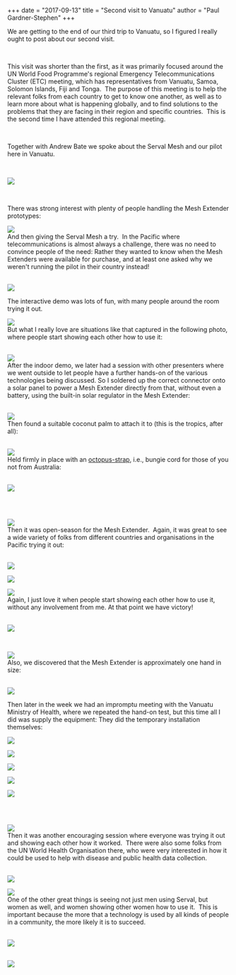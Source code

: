 +++
date = "2017-09-13"
title = "Second visit to Vanuatu"
author = "Paul Gardner-Stephen"
+++

<div class="post-body entry-content" id="post-body-3363335454354945370" itemprop="description articleBody">

We are getting to the end of our third trip to Vanuatu, so I figured I really ought to post about our second visit.

<br/>

This visit was shorter than the first, as it was primarily focused around the UN World Food Programme's regional Emergency Telecommunications Cluster (ETC) meeting, which has representatives from Vanuatu, Samoa, Solomon Islands, Fiji and Tonga.  The purpose of this meeting is to help the relevant folks from each country to get to know one another, as well as to learn more about what is happening globally, and to find solutions to the problems that they are facing in their region and specific countries.  This is the second time I have attended this regional meeting.

<br/>

Together with Andrew Bate we spoke about the Serval Mesh and our pilot here in Vanuatu.

<br/>

<a href="https://2.bp.blogspot.com/-6LiuRaQhgNE/WZumazeqrWI/AAAAAAAAGag/vneXlK8Tzs8j9FQEs1-Oj_DJ0ZLmvkqJQCLcBGAs/s1600/P1000483-PGS-Presenting-at-UN-WFP-EmergencyTelecommsCluster.JPG"><img src="https://2.bp.blogspot.com/-6LiuRaQhgNE/WZumazeqrWI/AAAAAAAAGag/vneXlK8Tzs8j9FQEs1-Oj_DJ0ZLmvkqJQCLcBGAs/s320/P1000483-PGS-Presenting-at-UN-WFP-EmergencyTelecommsCluster.JPG"/></a>

<br/>

There was strong interest with plenty of people handling the Mesh Extender prototypes:
<br/>

<a href="https://4.bp.blogspot.com/-k-eOokTLykU/WZumdaKCMrI/AAAAAAAAGak/zCqNGFM06AAtJQnXxKMOyQkRBpoAnErbACLcBGAs/s1600/P1000484-PGS-Presenting-at-UN-WFP-EmergencyTelecommsCluster.JPG"><img src="https://4.bp.blogspot.com/-k-eOokTLykU/WZumdaKCMrI/AAAAAAAAGak/zCqNGFM06AAtJQnXxKMOyQkRBpoAnErbACLcBGAs/s320/P1000484-PGS-Presenting-at-UN-WFP-EmergencyTelecommsCluster.JPG"/></a>
<br/>
And then giving the Serval Mesh a try.  In the Pacific where telecommunications is almost always a challenge, there was no need to convince people of the need: Rather they wanted to know when the Mesh Extenders were available for purchase, and at least one asked why we weren't running the pilot in their country instead!<br/>
<br/>

<a href="https://2.bp.blogspot.com/-ENrXE-_XmfI/WZumh-iFKUI/AAAAAAAAGao/q_34JJL4f4Ie2oP1s4by5gDKW_tCQxvEACLcBGAs/s1600/P1000488-MeshExtender-show-and-tell-at-UN-WFP-EmergencyTelecommsCluster.JPG"><img src="https://2.bp.blogspot.com/-ENrXE-_XmfI/WZumh-iFKUI/AAAAAAAAGao/q_34JJL4f4Ie2oP1s4by5gDKW_tCQxvEACLcBGAs/s320/P1000488-MeshExtender-show-and-tell-at-UN-WFP-EmergencyTelecommsCluster.JPG"/></a>
<br/>

The interactive demo was lots of fun, with many people around the room trying it out.
<br/>

<a href="https://4.bp.blogspot.com/-SDvbXzZsIBI/WZum4541LKI/AAAAAAAAGa0/wOt4hsAVMlIhgfgCmQeAD-HAXuXK1hWQgCLcBGAs/s1600/P1000524-ServalMesh-at-UN-WFP-EmergencyTelecommsCluster.JPG"><img src="https://4.bp.blogspot.com/-SDvbXzZsIBI/WZum4541LKI/AAAAAAAAGa0/wOt4hsAVMlIhgfgCmQeAD-HAXuXK1hWQgCLcBGAs/s320/P1000524-ServalMesh-at-UN-WFP-EmergencyTelecommsCluster.JPG"/></a>
<br/>
But what I really love are situations like that captured in the following photo, where people start showing each other how to use it:<br/>
<br/>

<a href="https://1.bp.blogspot.com/-wroOJoXzeQk/WZum0ApRpOI/AAAAAAAAGaw/3ppEy7k42YoRExUwcB8MkzBajgr-ltg4wCLcBGAs/s1600/P1000527-ServalMesh-at-UN-WFP-EmergencyTelecommsCluster.JPG"><img src="https://1.bp.blogspot.com/-wroOJoXzeQk/WZum0ApRpOI/AAAAAAAAGaw/3ppEy7k42YoRExUwcB8MkzBajgr-ltg4wCLcBGAs/s320/P1000527-ServalMesh-at-UN-WFP-EmergencyTelecommsCluster.JPG"/></a>
<br/>
After the indoor demo, we later had a session with other presenters where we went outside to let people have a further hands-on of the various technologies being discussed. So I soldered up the correct connector onto a solar panel to power a Mesh Extender directly from that, without even a battery, using the built-in solar regulator in the Mesh Extender:<br/>
<br/>

<a href="https://1.bp.blogspot.com/-P8PyBvEelcs/WZum9uaolQI/AAAAAAAAGa4/FvdoApWum6oBsdkTTHKODcj1f9w9NM-WACLcBGAs/s1600/P1000551-PGS-preparing-MeshExtender-solar-panel.JPG"><img src="https://1.bp.blogspot.com/-P8PyBvEelcs/WZum9uaolQI/AAAAAAAAGa4/FvdoApWum6oBsdkTTHKODcj1f9w9NM-WACLcBGAs/s320/P1000551-PGS-preparing-MeshExtender-solar-panel.JPG"/></a>
<br/>
Then found a suitable coconut palm to attach it to (this is the tropics, after all):<br/>
<br/>

<a href="https://4.bp.blogspot.com/-hVTP5lTVhhw/WZunE3_UKRI/AAAAAAAAGa8/SwfC7hg9ruAYKLpslwzS9PlxvF8KzRkzQCLcBGAs/s1600/P1000564-PGS-Trying-Solar-MeshExtender-to-Coconut-Tree.JPG"><img src="https://4.bp.blogspot.com/-hVTP5lTVhhw/WZunE3_UKRI/AAAAAAAAGa8/SwfC7hg9ruAYKLpslwzS9PlxvF8KzRkzQCLcBGAs/s320/P1000564-PGS-Trying-Solar-MeshExtender-to-Coconut-Tree.JPG"/></a>
<br/>
Held firmly in place with an <a href="https://en.wikipedia.org/wiki/Bungee_cord">octopus-strap</a>, i.e., bungie cord for those of you not from Australia:<br/>
<br/>

<a href="https://2.bp.blogspot.com/-J-QV1i54M4Q/WZunL4e0YzI/AAAAAAAAGbM/5JnFRoJtlyoqOrWNZhiNSumLErsJOwi3wCLcBGAs/s1600/P1000565-PGS-Trying-Solar-MeshExtender-to-Coconut-Tree.JPG"><img src="https://2.bp.blogspot.com/-J-QV1i54M4Q/WZunL4e0YzI/AAAAAAAAGbM/5JnFRoJtlyoqOrWNZhiNSumLErsJOwi3wCLcBGAs/s320/P1000565-PGS-Trying-Solar-MeshExtender-to-Coconut-Tree.JPG"/></a>
<br/>

<br/>
<br/>

<a href="https://3.bp.blogspot.com/-VuZIVLwaP8w/WZunGRQ8g-I/AAAAAAAAGbE/7nJrv_gDLmQ3t4b0-n851t6wwgcuWge9wCLcBGAs/s1600/P1000567-PGS-Trying-Solar-MeshExtender-to-Coconut-Tree.JPG"><img src="https://3.bp.blogspot.com/-VuZIVLwaP8w/WZunGRQ8g-I/AAAAAAAAGbE/7nJrv_gDLmQ3t4b0-n851t6wwgcuWge9wCLcBGAs/s320/P1000567-PGS-Trying-Solar-MeshExtender-to-Coconut-Tree.JPG"/></a>
<br/>
Then it was open-season for the Mesh Extender.  Again, it was great to see a wide variety of folks from different countries and organisations in the Pacific trying it out:<br/>
<br/>

<a href="https://1.bp.blogspot.com/--khIHF5F1U0/WZunLAYg2sI/AAAAAAAAGbI/VgWRtmHPZ6Em8H9ritWn33R9GCG8v2EegCLcBGAs/s1600/P1000572-NGOs-trying-ServalMesh-in-Vanuatu.JPG"><img src="https://1.bp.blogspot.com/--khIHF5F1U0/WZunLAYg2sI/AAAAAAAAGbI/VgWRtmHPZ6Em8H9ritWn33R9GCG8v2EegCLcBGAs/s320/P1000572-NGOs-trying-ServalMesh-in-Vanuatu.JPG"/></a>
<br/>

<a href="https://1.bp.blogspot.com/-6NHz6CTnN3k/WZunNsqcxEI/AAAAAAAAGbQ/90S0rRMSFP4MReW_SO-LskvuLUP32j0-ACLcBGAs/s1600/P1000574-NGOs-trying-ServalMesh-in-Vanuatu.JPG"><img src="https://1.bp.blogspot.com/-6NHz6CTnN3k/WZunNsqcxEI/AAAAAAAAGbQ/90S0rRMSFP4MReW_SO-LskvuLUP32j0-ACLcBGAs/s320/P1000574-NGOs-trying-ServalMesh-in-Vanuatu.JPG"/></a>
<br/>

<a href="https://4.bp.blogspot.com/-uJhVpb00EXE/WZunRee7bcI/AAAAAAAAGbU/asah-AqfsAIi9LDWJ9ZleJ8oPTMei_bpwCLcBGAs/s1600/P1000577-NGOs-trying-ServalMesh-in-Vanuatu.JPG"><img src="https://4.bp.blogspot.com/-uJhVpb00EXE/WZunRee7bcI/AAAAAAAAGbU/asah-AqfsAIi9LDWJ9ZleJ8oPTMei_bpwCLcBGAs/s320/P1000577-NGOs-trying-ServalMesh-in-Vanuatu.JPG"/></a>
<br/>
Again, I just love it when people start showing each other how to use it, without any involvement from me. At that point we have victory!<br/>
<br/>

<a href="https://2.bp.blogspot.com/-tNKZVSmrefQ/WZunWEFeejI/AAAAAAAAGbY/EGAfBJwR1EstnvuhZDXMSsBNMkQAS_CPACLcBGAs/s1600/P1000581-NGOs-trying-ServalMesh-in-Vanuatu.JPG"><img src="https://2.bp.blogspot.com/-tNKZVSmrefQ/WZunWEFeejI/AAAAAAAAGbY/EGAfBJwR1EstnvuhZDXMSsBNMkQAS_CPACLcBGAs/s320/P1000581-NGOs-trying-ServalMesh-in-Vanuatu.JPG"/></a>

<br/>

<a href="https://1.bp.blogspot.com/-ZceuujkPCSM/WZunmkegPEI/AAAAAAAAGbg/X0V8auAUfDMtV-jSqsDvqWhC57MRTAsdgCLcBGAs/s1600/P1000606-NGOs-trying-ServalMesh-in-Vanuatu.JPG"><img src="https://1.bp.blogspot.com/-ZceuujkPCSM/WZunmkegPEI/AAAAAAAAGbg/X0V8auAUfDMtV-jSqsDvqWhC57MRTAsdgCLcBGAs/s320/P1000606-NGOs-trying-ServalMesh-in-Vanuatu.JPG"/></a>
<br/>
Also, we discovered that the Mesh Extender is approximately one hand in size:<br/>
<br/>

<a href="https://2.bp.blogspot.com/-ibvyhzWUixc/WZungVOty8I/AAAAAAAAGbc/L2GBu9ETVI4j_0ZiI1lj60JJugosKsQeQCLcBGAs/s1600/P1000598-NGOs-taking-photos-of-MeshExtender-on-Coconut-tree.JPG"><img src="https://2.bp.blogspot.com/-ibvyhzWUixc/WZungVOty8I/AAAAAAAAGbc/L2GBu9ETVI4j_0ZiI1lj60JJugosKsQeQCLcBGAs/s320/P1000598-NGOs-taking-photos-of-MeshExtender-on-Coconut-tree.JPG"/></a>
<br/>

Then later in the week we had an impromptu meeting with the Vanuatu Ministry of Health, where we repeated the hand-on test, but this time all I did was supply the equipment: They did the temporary installation themselves: 
<br/>

<a href="https://2.bp.blogspot.com/--MBmnhI3TRg/WZunyxezDYI/AAAAAAAAGbk/YWyUKOKQy6cy12Jx-XFTsy3_yzfx6nbDQCLcBGAs/s1600/P1000670-Vanuatu-Health-Ministry-MeshExtender-Demo.JPG"><img src="https://2.bp.blogspot.com/--MBmnhI3TRg/WZunyxezDYI/AAAAAAAAGbk/YWyUKOKQy6cy12Jx-XFTsy3_yzfx6nbDQCLcBGAs/s320/P1000670-Vanuatu-Health-Ministry-MeshExtender-Demo.JPG"/></a>
<br/>

<a href="https://3.bp.blogspot.com/-DIdj3PywQK4/WZunzAj8OwI/AAAAAAAAGbo/rdmbxMpGnYEx5jzpSXv4pYDs5XBYFitnwCLcBGAs/s1600/P1000671-Vanuatu-Health-Ministry-MeshExtender-Demo.JPG"><img src="https://3.bp.blogspot.com/-DIdj3PywQK4/WZunzAj8OwI/AAAAAAAAGbo/rdmbxMpGnYEx5jzpSXv4pYDs5XBYFitnwCLcBGAs/s320/P1000671-Vanuatu-Health-Ministry-MeshExtender-Demo.JPG"/></a>
<br/>

<a href="https://4.bp.blogspot.com/-yUmNyT0MJgs/WZunzSNrX7I/AAAAAAAAGbs/lBKaJagFAGEbFaYmstwqW-L0JsjLsv3PwCLcBGAs/s1600/P1000672-Vanuatu-Health-Ministry-MeshExtender-Demo.JPG"><img src="https://4.bp.blogspot.com/-yUmNyT0MJgs/WZunzSNrX7I/AAAAAAAAGbs/lBKaJagFAGEbFaYmstwqW-L0JsjLsv3PwCLcBGAs/s320/P1000672-Vanuatu-Health-Ministry-MeshExtender-Demo.JPG"/></a>
<br/>

<a href="https://2.bp.blogspot.com/-jw9MKi1WV5w/WZun01bOPsI/AAAAAAAAGbw/nTd-eP31ebsc5FIiin5OWI1YwGH708MmQCLcBGAs/s1600/P1000673-Vanuatu-Health-Ministry-MeshExtender-Demo.JPG"><img src="https://2.bp.blogspot.com/-jw9MKi1WV5w/WZun01bOPsI/AAAAAAAAGbw/nTd-eP31ebsc5FIiin5OWI1YwGH708MmQCLcBGAs/s320/P1000673-Vanuatu-Health-Ministry-MeshExtender-Demo.JPG"/></a>
<br/>

<a href="https://4.bp.blogspot.com/-46NC4P-cQAs/WZun09wtbBI/AAAAAAAAGb0/dRZ-i6TUURgDAaLUPOxVN0u2YAgFG7xMgCLcBGAs/s1600/P1000674-Vanuatu-Health-Ministry-MeshExtender-Demo.JPG"><img src="https://4.bp.blogspot.com/-46NC4P-cQAs/WZun09wtbBI/AAAAAAAAGb0/dRZ-i6TUURgDAaLUPOxVN0u2YAgFG7xMgCLcBGAs/s320/P1000674-Vanuatu-Health-Ministry-MeshExtender-Demo.JPG"/></a>
<br/>

<br/>
<br/>

<a href="https://2.bp.blogspot.com/-cIjWOZrDgdE/WZuoAfsyZgI/AAAAAAAAGb8/n_Oy63Zam9QWI0qIxwzKVdRO4KWUnsTGQCLcBGAs/s1600/P1000684-Vanuatu-Health-Ministry-MeshExtender-Demo.JPG"><img src="https://2.bp.blogspot.com/-cIjWOZrDgdE/WZuoAfsyZgI/AAAAAAAAGb8/n_Oy63Zam9QWI0qIxwzKVdRO4KWUnsTGQCLcBGAs/s320/P1000684-Vanuatu-Health-Ministry-MeshExtender-Demo.JPG"/></a>
<br/>
Then it was another encouraging session where everyone was trying it out and showing each other how it worked.  There were also some folks from the UN World Health Organisation there, who were very interested in how it could be used to help with disease and public health data collection.<br/>
<br/>

<a href="https://2.bp.blogspot.com/-SCmFdnAr5YA/WZuoJGFeMwI/AAAAAAAAGcE/wqhcGoHm5fUjYUOSYQGS-PbFoJaYKXRugCLcBGAs/s1600/P1000699-Vanuatu-Ministry-of-Health-using-ServalMesh.JPG"><img src="https://2.bp.blogspot.com/-SCmFdnAr5YA/WZuoJGFeMwI/AAAAAAAAGcE/wqhcGoHm5fUjYUOSYQGS-PbFoJaYKXRugCLcBGAs/s320/P1000699-Vanuatu-Ministry-of-Health-using-ServalMesh.JPG"/></a>
<br/>

<a href="https://3.bp.blogspot.com/-eZ8nwSBxAWY/WZuoI_NZ0vI/AAAAAAAAGcA/AaNZvVDxVqAPdAmFuSvZj3NJdF4NSm5vQCLcBGAs/s1600/P1000700-Vanuatu-Ministry-of-Health-and-UN-WHO-using-ServalMesh.JPG"><img src="https://3.bp.blogspot.com/-eZ8nwSBxAWY/WZuoI_NZ0vI/AAAAAAAAGcA/AaNZvVDxVqAPdAmFuSvZj3NJdF4NSm5vQCLcBGAs/s320/P1000700-Vanuatu-Ministry-of-Health-and-UN-WHO-using-ServalMesh.JPG"/></a>
<br/>
One of the other great things is seeing not just men using Serval, but women as well, and women showing other women how to use it.  This is important because the more that a technology is used by all kinds of people in a community, the more likely it is to succeed.<br/>
<br/>

<a href="https://4.bp.blogspot.com/-eZwnulJag70/WZuoPsTH92I/AAAAAAAAGcI/DX_2pGdcPZkhnvKzNLsB821sUoEgAvrWQCLcBGAs/s1600/P1000711-Vanuatu-Ministry-of-Health-and-UN-WFP-using-ServalMesh.JPG"><img src="https://4.bp.blogspot.com/-eZwnulJag70/WZuoPsTH92I/AAAAAAAAGcI/DX_2pGdcPZkhnvKzNLsB821sUoEgAvrWQCLcBGAs/s320/P1000711-Vanuatu-Ministry-of-Health-and-UN-WFP-using-ServalMesh.JPG"/></a>
<br/>
<br/>

<a href="https://4.bp.blogspot.com/-e1ap-wuLZTM/WZuodx1kz2I/AAAAAAAAGcQ/RxP9YxAi9q85431yROx3BXXRPKz4FfUNACLcBGAs/s1600/P1000729-Vanuatu-Ministry-of-Health-and-UN-WFP-using-ServalMesh.JPG"><img src="https://4.bp.blogspot.com/-e1ap-wuLZTM/WZuodx1kz2I/AAAAAAAAGcQ/RxP9YxAi9q85431yROx3BXXRPKz4FfUNACLcBGAs/s320/P1000729-Vanuatu-Ministry-of-Health-and-UN-WFP-using-ServalMesh.JPG"/></a>

<br/>

<br/>
<div></div>
</div>
